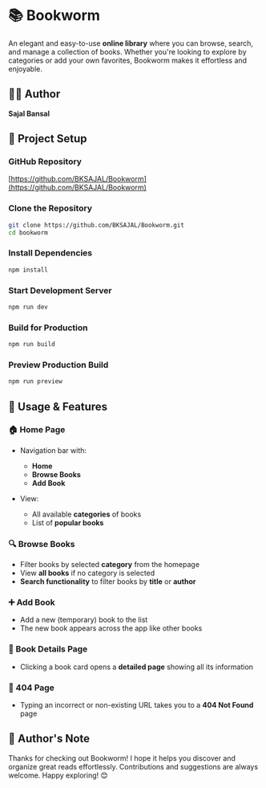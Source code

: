 # 📚 Bookworm

An elegant and easy-to-use **online library** where you can browse, search, and manage a collection of books. Whether you're looking to explore by categories or add your own favorites, Bookworm makes it effortless and enjoyable.

## 👨‍💻 Author
**Sajal Bansal**

## 🚀 Project Setup

### GitHub Repository
[https://github.com/BKSAJAL/Bookworm](https://github.com/BKSAJAL/Bookworm)

### Clone the Repository
```bash
git clone https://github.com/BKSAJAL/Bookworm.git
cd bookworm
````

### Install Dependencies

```bash
npm install
```

### Start Development Server

```bash
npm run dev
```

### Build for Production

```bash
npm run build
```

### Preview Production Build

```bash
npm run preview
```

## 📖 Usage & Features

### 🏠 Home Page

* Navigation bar with:

  * **Home**
  * **Browse Books**
  * **Add Book**
* View:

  * All available **categories** of books
  * List of **popular books**

### 🔍 Browse Books

* Filter books by selected **category** from the homepage
* View **all books** if no category is selected
* **Search functionality** to filter books by **title** or **author**

### ➕ Add Book

* Add a new (temporary) book to the list
* The new book appears across the app like other books

### 📘 Book Details Page

* Clicking a book card opens a **detailed page** showing all its information

### 🚫 404 Page

* Typing an incorrect or non-existing URL takes you to a **404 Not Found** page

## 💬 Author's Note

Thanks for checking out Bookworm! I hope it helps you discover and organize great reads effortlessly. Contributions and suggestions are always welcome. Happy exploring! 😊
